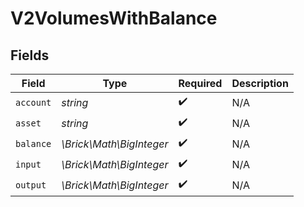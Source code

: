 # V2VolumesWithBalance


## Fields

| Field                    | Type                     | Required                 | Description              |
| ------------------------ | ------------------------ | ------------------------ | ------------------------ |
| `account`                | *string*                 | :heavy_check_mark:       | N/A                      |
| `asset`                  | *string*                 | :heavy_check_mark:       | N/A                      |
| `balance`                | *\Brick\Math\BigInteger* | :heavy_check_mark:       | N/A                      |
| `input`                  | *\Brick\Math\BigInteger* | :heavy_check_mark:       | N/A                      |
| `output`                 | *\Brick\Math\BigInteger* | :heavy_check_mark:       | N/A                      |